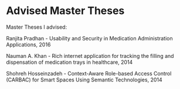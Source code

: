 # Advised Master Theses
Master Theses I advised:

Ranjita Pradhan - Usability and Security in Medication Administration Applications, 2016

Nauman A. Khan -  Rich internet application for tracking the filling and dispensation of medication trays in healthcare, 2014

Shohreh Hosseinzadeh - Context-Aware Role-based Access Control (CARBAC) for Smart Spaces Using Semantic Technologies, 2014
